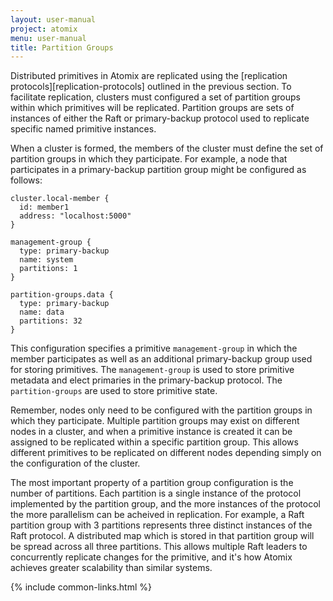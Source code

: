 ```yaml
---
layout: user-manual
project: atomix
menu: user-manual
title: Partition Groups
---
```


Distributed primitives in Atomix are replicated using the [replication protocols][replication-protocols] outlined in the previous section. To facilitate replication, clusters must configured a set of partition groups within which primitives will be replicated. Partition groups are sets of instances of either the Raft or primary-backup protocol used to replicate specific named primitive instances.

When a cluster is formed, the members of the cluster must define the set of partition groups in which they participate. For example, a node that participates in a primary-backup partition group might be configured as follows:

```hocon
cluster.local-member {
  id: member1
  address: "localhost:5000"
}

management-group {
  type: primary-backup
  name: system
  partitions: 1
}

partition-groups.data {
  type: primary-backup
  name: data
  partitions: 32
}
```

This configuration specifies a primitive `management-group` in which the member participates as well as an additional primary-backup group used for storing primitives. The `management-group` is used to store primitive metadata and elect primaries in the primary-backup protocol. The `partition-groups` are used to store primitive state.

Remember, nodes only need to be configured with the partition groups in which they participate. Multiple partition groups may exist on different nodes in a cluster, and when a primitive instance is created it can be assigned to be replicated within a specific partition group. This allows different primitives to be replicated on different nodes depending simply on the configuration of the cluster.

The most important property of a partition group configuration is the number of partitions. Each partition is a single instance of the protocol implemented by the partition group, and the more instances of the protocol the more parallelism can be acheived in replication. For example, a Raft partition group with 3 partitions represents three distinct instances of the Raft protocol. A distributed map which is stored in that partition group will be spread across all three partitions. This allows multiple Raft leaders to concurrently replicate changes for the primitive, and it's how Atomix achieves greater scalability than similar systems.

{% include common-links.html %}
